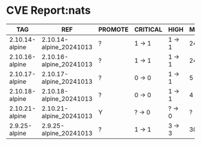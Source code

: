 # CVE Report:nats
|      TAG       |           REF           | PROMOTE | CRITICAL |  HIGH  |  MEDIUM  |  LOW   | UNKNOWN |
|----------------|-------------------------|---------|----------|--------|----------|--------|---------|
| 2.10.14-alpine | 2.10.14-alpine_20241013 | ?       | 1 -> 1   | 1 -> 1 | 24 -> 4  | 2 -> 0 | 0 -> 0  |
| 2.10.16-alpine | 2.10.16-alpine_20241013 | ?       | 1 -> 1   | 1 -> 1 | 24 -> 4  | 2 -> 0 | 0 -> 0  |
| 2.10.17-alpine | 2.10.17-alpine_20241013 | ?       | 0 -> 0   | 1 -> 1 | 5 -> 3   | 0 -> 0 | 0 -> 0  |
| 2.10.18-alpine | 2.10.18-alpine_20241013 | ?       | 0 -> 0   | 1 -> 1 | 4 -> 2   | 0 -> 0 | 0 -> 0  |
| 2.10.21-alpine | 2.10.21-alpine_20241013 | Y       | ? -> 0   | ? -> 0 | ? -> 0   | ? -> 0 | ? -> 0  |
| 2.9.25-alpine  | 2.9.25-alpine_20241013  | ?       | 1 -> 1   | 3 -> 3 | 30 -> 10 | 2 -> 0 | 0 -> 0  |
